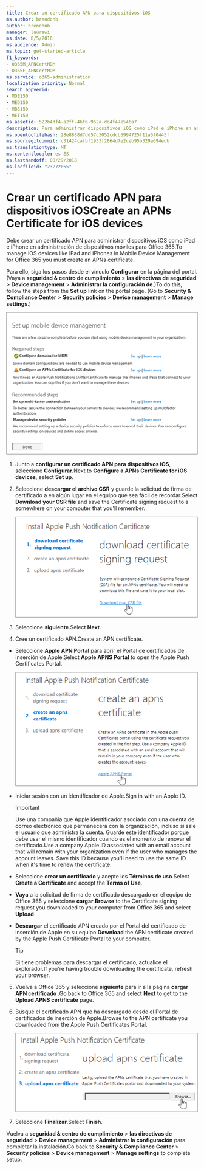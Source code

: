 ```yaml
---
title: Crear un certificado APN para dispositivos iOS
ms.author: brendonb
author: brendonb
manager: laurawi
ms.date: 8/5/2016
ms.audience: Admin
ms.topic: get-started-article
f1_keywords:
- O365M_APNCertMDM
- O365E_APNCertMDM
ms.service: o365-administration
localization_priority: Normal
search.appverid:
- MOE150
- MED150
- MBS150
- MET150
ms.assetid: 522b43f4-a2ff-46f6-962a-dd4f47e546a7
description: Para administrar dispositivos iOS como iPad e iPhone en administración de dispositivos móviles para Office 365, siga estos pasos para crear primero un certificado APN.
ms.openlocfilehash: 28e8888d7dd57c3052cdcb5994725f11a5f0445f
ms.sourcegitcommit: c31424cafbf1953f2864d7e2ceb95b329a694edb
ms.translationtype: MT
ms.contentlocale: es-ES
ms.lasthandoff: 08/29/2018
ms.locfileid: "23272055"
---
```

# <a name="create-an-apns-certificate-for-ios-devices"></a><span data-ttu-id="1becc-103">Crear un certificado APN para dispositivos iOS</span><span class="sxs-lookup"><span data-stu-id="1becc-103">Create an APNs Certificate for iOS devices</span></span>

 <span data-ttu-id="1becc-104">Debe crear un certificado APN para administrar dispositivos iOS como iPad e iPhone en administración de dispositivos móviles para Office 365.</span><span class="sxs-lookup"><span data-stu-id="1becc-104">To manage iOS devices like iPad and iPhones in Mobile Device Management for Office 365 you must create an APNs certificate.</span></span> 
  
<span data-ttu-id="1becc-p101">Para ello, siga los pasos desde el vínculo **Configurar** en la página del portal. (Vaya a **seguridad &amp; centro de cumplimiento** \> **las directivas de seguridad** \> **Device management** \> **Administrar la configuración de**.)</span><span class="sxs-lookup"><span data-stu-id="1becc-p101">To do this, follow the steps from the **Set up** link on the portal page. (Go to **Security &amp; Compliance Center** \> **Security policies** \> **Device management** \> **Manage settings**.)</span></span>
  
![Configurar la administración de dispositivos móviles pasos necesarios y recomendados](media/d71e3c76-b6b9-4549-ade6-cbfab846d908.png)
  
1. <span data-ttu-id="1becc-108">Junto a **configurar un certificado APN para dispositivos iOS**, seleccione **Configurar**.</span><span class="sxs-lookup"><span data-stu-id="1becc-108">Next to **Configure a APNs Certificate for iOS devices**, select **Set up**.</span></span>
    
2. <span data-ttu-id="1becc-109">Seleccione **descargar el archivo CSR** y guarde la solicitud de firma de certificado a en algún lugar en el equipo que sea fácil de recordar.</span><span class="sxs-lookup"><span data-stu-id="1becc-109">Select **Download your CSR file** and save the Certificate signing request to a somewhere on your computer that you'll remember.</span></span> 
    
    ![Instalar el cuadro de diálogo certificado APN](media/03aa8a24-e95c-4077-9b6b-ef76a86bafd7.png)
  
3. <span data-ttu-id="1becc-111">Seleccione **siguiente**.</span><span class="sxs-lookup"><span data-stu-id="1becc-111">Select **Next**.</span></span>
    
4. <span data-ttu-id="1becc-112">Cree un certificado APN.</span><span class="sxs-lookup"><span data-stu-id="1becc-112">Create an APN certificate.</span></span>
    
  - <span data-ttu-id="1becc-113">Seleccione **Apple APN Portal** para abrir el Portal de certificados de inserción de Apple.</span><span class="sxs-lookup"><span data-stu-id="1becc-113">Select **Apple APNS Portal** to open the Apple Push Certificates Portal.</span></span> 
    
    ![Instalar el cuadro de diálogo de notificación APN cert con Apple APN Portal seleccionado](media/ce19f53c-f44a-470b-baf3-9278dfda2ba5.png)
  
  - <span data-ttu-id="1becc-115">Iniciar sesión con un identificador de Apple.</span><span class="sxs-lookup"><span data-stu-id="1becc-115">Sign in with an Apple ID.</span></span>
    
    > [!IMPORTANT]
    > <span data-ttu-id="1becc-p102">Use una compañía que Apple identificador asociado con una cuenta de correo electrónico que permanecerá con la organización, incluso si sale el usuario que administra la cuenta. Guarde este identificador porque debe usar el mismo identificador cuando es el momento de renovar el certificado.</span><span class="sxs-lookup"><span data-stu-id="1becc-p102">Use a company Apple ID associated with an email account that will remain with your organization even if the user who manages the account leaves. Save this ID because you'll need to use the same ID when it's time to renew the certificate.</span></span> 
  
  - <span data-ttu-id="1becc-118">Seleccione **crear un certificado** y acepte los **Términos de uso**.</span><span class="sxs-lookup"><span data-stu-id="1becc-118">Select **Create a Certificate** and accept the **Terms of Use**.</span></span>
    
  - <span data-ttu-id="1becc-119">**Vaya** a la solicitud de firma de certificado descargado en el equipo de Office 365 y seleccione **cargar**.</span><span class="sxs-lookup"><span data-stu-id="1becc-119">**Browse** to the Certificate signing request you downloaded to your computer from Office 365 and select **Upload**.</span></span>
    
  - <span data-ttu-id="1becc-120">**Descargar** el certificado APN creado por el Portal del certificado de inserción de Apple en su equipo.</span><span class="sxs-lookup"><span data-stu-id="1becc-120">**Download** the APN certificate created by the Apple Push Certificate Portal to your computer.</span></span> 
    
    > [!TIP]
    > <span data-ttu-id="1becc-121">Si tiene problemas para descargar el certificado, actualice el explorador.</span><span class="sxs-lookup"><span data-stu-id="1becc-121">If you're having trouble downloading the certificate, refresh your browser.</span></span> 
  
5. <span data-ttu-id="1becc-122">Vuelva a Office 365 y seleccione **siguiente** para ir a la página **cargar APN certificado** .</span><span class="sxs-lookup"><span data-stu-id="1becc-122">Go back to Office 365 and select **Next** to get to the **Upload APNS certificate** page.</span></span> 
    
6. <span data-ttu-id="1becc-123">Busque el certificado APN que ha descargado desde el Portal de certificados de inserción de Apple.</span><span class="sxs-lookup"><span data-stu-id="1becc-123">Browse to the APN certificate you downloaded from the Apple Push Certificates Portal.</span></span>
    
    ![Haga clic en el botón Examinar para seleccionar cert APN que descargó de Apple](media/afe2849d-af23-4c55-9009-d8f25edaf6c0.png)
  
7. <span data-ttu-id="1becc-125">Seleccione **Finalizar**.</span><span class="sxs-lookup"><span data-stu-id="1becc-125">Select **Finish**.</span></span>
    
<span data-ttu-id="1becc-126">Vuelva a **seguridad &amp; centro de cumplimiento** \> **las directivas de seguridad** \> **Device management** \> **Administrar la configuración** para completar la instalación.</span><span class="sxs-lookup"><span data-stu-id="1becc-126">Go back to **Security &amp; Compliance Center** \> **Security policies** \> **Device management** \> **Manage settings** to complete setup.</span></span> 
  

